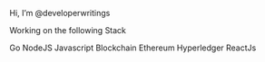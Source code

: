 Hi, I’m @developerwritings

Working on the following Stack 

Go
NodeJS
Javascript
Blockchain 
Ethereum
Hyperledger
ReactJs
